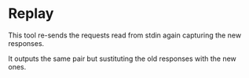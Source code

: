 # Replay

This tool re-sends the requests read from stdin again capturing the new responses.

It outputs the same pair but sustituting the old responses with the new ones.
